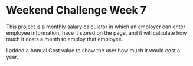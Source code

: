 # Weekend Challenge Week 7


This project is a monthly salary calculator in which an employer can enter employee information, have it stored on the page, and it will calculate how much it costs a month to employ that employee.

I added a Annual Cost value to show the user how much it would cost a year.